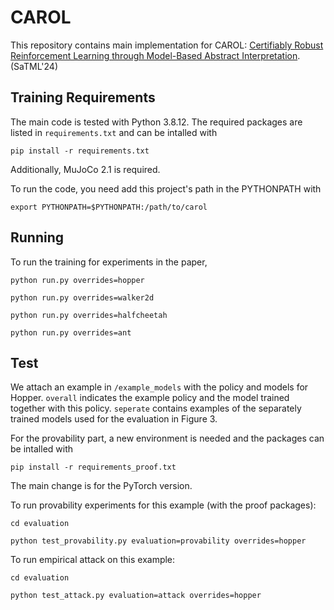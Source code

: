 # CAROL

This repository contains main implementation for CAROL: [Certifiably Robust Reinforcement Learning through Model-Based Abstract Interpretation](https://arxiv.org/abs/2301.11374). (SaTML'24)

## Training Requirements
The main code is tested with Python 3.8.12. The required packages are listed in `requirements.txt` and can be intalled with 

`pip install -r requirements.txt`

Additionally, MuJoCo 2.1 is required. 

To run the code, you need add this project's path in the PYTHONPATH with 

`export PYTHONPATH=$PYTHONPATH:/path/to/carol`

## Running
To run the training for experiments in the paper,

`python run.py overrides=hopper`

`python run.py overrides=walker2d`

`python run.py overrides=halfcheetah`

`python run.py overrides=ant`

## Test
We attach an example in `/example_models` with the policy and models for Hopper. `overall` indicates the example policy and the model trained together with this policy. `seperate` contains examples of the separately trained models used for the evaluation in Figure 3. 

For the provability part, a new environment is needed and the packages can be intalled with

`pip install -r requirements_proof.txt`

The main change is for the PyTorch version.

To run provability experiments for this example (with the proof packages):

`cd evaluation`

`python test_provability.py evaluation=provability overrides=hopper`

To run empirical attack on this example:

`cd evaluation`

`python test_attack.py evaluation=attack overrides=hopper`
